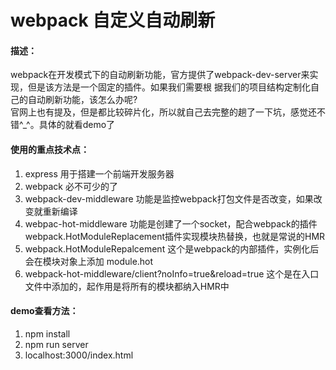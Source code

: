 # webpack 自定义自动刷新 #
#### 描述： ####


webpack在开发模式下的自动刷新功能，官方提供了webpack-dev-server来实现，但是该方法是一个固定的插件。如果我们需要根
据我们的项目结构定制化自己的自动刷新功能，该怎么办呢?<br>
官网上也有提及，但是都比较碎片化，所以就自己去完整的趟了一下坑，感觉还不错^_^。具体的就看demo了

#### 使用的重点技术点： ####

1. express 用于搭建一个前端开发服务器
2. webpack 必不可少的了
3. webpack-dev-middleware  功能是监控webpack打包文件是否改变，如果改变就重新编译
4. webpac-hot-middleware 功能是创建了一个socket，配合webpack的插件webpack.HotModuleReplacement插件实现模块热替换，也就是常说的HMR
5. webpack.HotModuleRepalcement 这个是webpack的内部插件，实例化后会在模块对象上添加 module.hot
6. webpack-hot-middleware/client?noInfo=true&reload=true  这个是在入口文件中添加的，起作用是将所有的模块都纳入HMR中

#### demo查看方法： ####
1. npm install
2. npm run server
3. localhost:3000/index.html  

